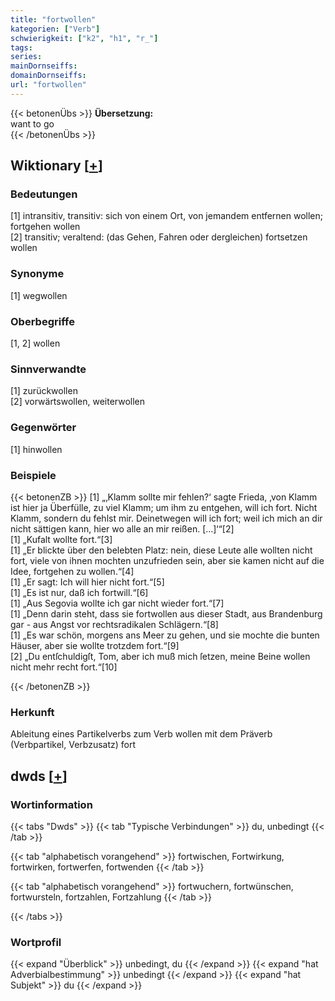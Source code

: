 ```yaml
---
title: "fortwollen"
kategorien: ["Verb"]
schwierigkeit: ["k2", "h1", "r_"]
tags:
series:
mainDornseiffs:
domainDornseiffs:
url: "fortwollen"
---
```


{{< betonenÜbs >}}
**Übersetzung:**  
want to go  
{{< /betonenÜbs >}}

## Wiktionary [[+](https://de.wiktionary.org/wiki/fortwollen)]

### Bedeutungen
[1] intransitiv, transitiv: sich von einem Ort, von jemandem entfernen wollen; fortgehen wollen  
[2] transitiv; veraltend: (das Gehen, Fahren oder dergleichen) fortsetzen wollen  

### Synonyme
[1] wegwollen  

### Oberbegriffe
[1, 2] wollen  

### Sinnverwandte
[1] zurückwollen  
[2] vorwärtswollen, weiterwollen  

### Gegenwörter
[1] hinwollen  

### Beispiele
{{< betonenZB >}}
[1] „‚Klamm sollte mir fehlen?‘ sagte Frieda, ‚von Klamm ist hier ja Überfülle, zu viel Klamm; um ihm zu entgehen, will ich fort. Nicht Klamm, sondern du fehlst mir. Deinetwegen will ich fort; weil ich mich an dir nicht sättigen kann, hier wo alle an mir reißen. […]‘“[2]  
[1] „Kufalt wollte fort.“[3]  
[1] „Er blickte über den belebten Platz: nein, diese Leute alle wollten nicht fort, viele von ihnen mochten unzufrieden sein, aber sie kamen nicht auf die Idee, fortgehen zu wollen.“[4]  
[1] „Er sagt: Ich will hier nicht fort.“[5]  
[1] „Es ist nur, daß ich fortwill.“[6]  
[1] „Aus Segovia wollte ich gar nicht wieder fort.“[7]  
[1] „Denn darin steht, dass sie fortwollen aus dieser Stadt, aus Brandenburg gar - aus Angst vor rechtsradikalen Schlägern.“[8]  
[1] „Es war schön, morgens ans Meer zu gehen, und sie mochte die bunten Häuser, aber sie wollte trotzdem fort.“[9]  
[2] „Du entſchuldigſt, Tom, aber ich muß mich ſetzen, meine Beine wollen nicht mehr recht fort.“[10]  

{{< /betonenZB >}}
### Herkunft
Ableitung eines Partikelverbs zum Verb wollen mit dem Präverb (Verbpartikel, Verbzusatz) fort  



## dwds [[+](https://www.dwds.de/wb/fortwollen)]

### Wortinformation
{{< tabs "Dwds" >}}
{{< tab "Typische Verbindungen" >}}
du, unbedingt
{{< /tab >}}

{{< tab "alphabetisch vorangehend" >}}
fortwischen, Fortwirkung, fortwirken, fortwerfen, fortwenden
{{< /tab >}}

{{< tab "alphabetisch vorangehend" >}}
fortwuchern, fortwünschen, fortwursteln, fortzahlen, Fortzahlung
{{< /tab >}}

{{< /tabs >}}

### Wortprofil
{{< expand "Überblick" >}} unbedingt, du {{< /expand >}}
{{< expand "hat Adverbialbestimmung" >}} unbedingt {{< /expand >}}
{{< expand "hat Subjekt" >}} du {{< /expand >}}

